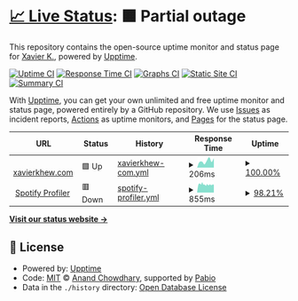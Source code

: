 # [📈 Live Status](https://xk2800.github.io/xk2800.github.io-upptime): <!--live status--> **🟧 Partial outage**

This repository contains the open-source uptime monitor and status page for [Xavier K.](https://xavierkhew.com/links), powered by [Upptime](https://github.com/upptime/upptime).

[![Uptime CI](https://github.com/xk2800/xk2800.github.io-upptime/workflows/Uptime%20CI/badge.svg)](https://github.com/xk2800/xk2800.github.io-upptime/actions?query=workflow%3A%22Uptime+CI%22)
[![Response Time CI](https://github.com/xk2800/xk2800.github.io-upptime/workflows/Response%20Time%20CI/badge.svg)](https://github.com/xk2800/xk2800.github.io-upptime/actions?query=workflow%3A%22Response+Time+CI%22)
[![Graphs CI](https://github.com/xk2800/xk2800.github.io-upptime/workflows/Graphs%20CI/badge.svg)](https://github.com/xk2800/xk2800.github.io-upptime/actions?query=workflow%3A%22Graphs+CI%22)
[![Static Site CI](https://github.com/xk2800/xk2800.github.io-upptime/workflows/Static%20Site%20CI/badge.svg)](https://github.com/xk2800/xk2800.github.io-upptime/actions?query=workflow%3A%22Static+Site+CI%22)
[![Summary CI](https://github.com/xk2800/xk2800.github.io-upptime/workflows/Summary%20CI/badge.svg)](https://github.com/xk2800/xk2800.github.io-upptime/actions?query=workflow%3A%22Summary+CI%22)

With [Upptime](https://upptime.js.org), you can get your own unlimited and free uptime monitor and status page, powered entirely by a GitHub repository. We use [Issues](https://github.com/xk2800/xk2800.github.io-upptime/issues) as incident reports, [Actions](https://github.com/xk2800/xk2800.github.io-upptime/actions) as uptime monitors, and [Pages](https://xk2800.github.io/xk2800.github.io-upptime) for the status page.

<!--start: status pages-->
<!-- This summary is generated by Upptime (https://github.com/upptime/upptime) -->
<!-- Do not edit this manually, your changes will be overwritten -->
<!-- prettier-ignore -->
| URL | Status | History | Response Time | Uptime |
| --- | ------ | ------- | ------------- | ------ |
| <img alt="" src="https://icons.duckduckgo.com/ip3/xavierkhew.com.ico" height="13"> [xavierkhew.com](https://xavierkhew.com/) | 🟩 Up | [xavierkhew-com.yml](https://github.com/xk2800/xk2800.github.io-upptime/commits/HEAD/history/xavierkhew-com.yml) | <details><summary><img alt="Response time graph" src="./graphs/xavierkhew-com/response-time-week.png" height="20"> 206ms</summary><br><a href="https://xk2800.github.io/xk2800.github.io-upptime/history/xavierkhew-com"><img alt="Response time 183" src="https://img.shields.io/endpoint?url=https%3A%2F%2Fraw.githubusercontent.com%2Fxk2800%2Fxk2800.github.io-upptime%2FHEAD%2Fapi%2Fxavierkhew-com%2Fresponse-time.json"></a><br><a href="https://xk2800.github.io/xk2800.github.io-upptime/history/xavierkhew-com"><img alt="24-hour response time 287" src="https://img.shields.io/endpoint?url=https%3A%2F%2Fraw.githubusercontent.com%2Fxk2800%2Fxk2800.github.io-upptime%2FHEAD%2Fapi%2Fxavierkhew-com%2Fresponse-time-day.json"></a><br><a href="https://xk2800.github.io/xk2800.github.io-upptime/history/xavierkhew-com"><img alt="7-day response time 206" src="https://img.shields.io/endpoint?url=https%3A%2F%2Fraw.githubusercontent.com%2Fxk2800%2Fxk2800.github.io-upptime%2FHEAD%2Fapi%2Fxavierkhew-com%2Fresponse-time-week.json"></a><br><a href="https://xk2800.github.io/xk2800.github.io-upptime/history/xavierkhew-com"><img alt="30-day response time 226" src="https://img.shields.io/endpoint?url=https%3A%2F%2Fraw.githubusercontent.com%2Fxk2800%2Fxk2800.github.io-upptime%2FHEAD%2Fapi%2Fxavierkhew-com%2Fresponse-time-month.json"></a><br><a href="https://xk2800.github.io/xk2800.github.io-upptime/history/xavierkhew-com"><img alt="1-year response time 183" src="https://img.shields.io/endpoint?url=https%3A%2F%2Fraw.githubusercontent.com%2Fxk2800%2Fxk2800.github.io-upptime%2FHEAD%2Fapi%2Fxavierkhew-com%2Fresponse-time-year.json"></a></details> | <details><summary><a href="https://xk2800.github.io/xk2800.github.io-upptime/history/xavierkhew-com">100.00%</a></summary><a href="https://xk2800.github.io/xk2800.github.io-upptime/history/xavierkhew-com"><img alt="All-time uptime 100.00%" src="https://img.shields.io/endpoint?url=https%3A%2F%2Fraw.githubusercontent.com%2Fxk2800%2Fxk2800.github.io-upptime%2FHEAD%2Fapi%2Fxavierkhew-com%2Fuptime.json"></a><br><a href="https://xk2800.github.io/xk2800.github.io-upptime/history/xavierkhew-com"><img alt="24-hour uptime 100.00%" src="https://img.shields.io/endpoint?url=https%3A%2F%2Fraw.githubusercontent.com%2Fxk2800%2Fxk2800.github.io-upptime%2FHEAD%2Fapi%2Fxavierkhew-com%2Fuptime-day.json"></a><br><a href="https://xk2800.github.io/xk2800.github.io-upptime/history/xavierkhew-com"><img alt="7-day uptime 100.00%" src="https://img.shields.io/endpoint?url=https%3A%2F%2Fraw.githubusercontent.com%2Fxk2800%2Fxk2800.github.io-upptime%2FHEAD%2Fapi%2Fxavierkhew-com%2Fuptime-week.json"></a><br><a href="https://xk2800.github.io/xk2800.github.io-upptime/history/xavierkhew-com"><img alt="30-day uptime 100.00%" src="https://img.shields.io/endpoint?url=https%3A%2F%2Fraw.githubusercontent.com%2Fxk2800%2Fxk2800.github.io-upptime%2FHEAD%2Fapi%2Fxavierkhew-com%2Fuptime-month.json"></a><br><a href="https://xk2800.github.io/xk2800.github.io-upptime/history/xavierkhew-com"><img alt="1-year uptime 100.00%" src="https://img.shields.io/endpoint?url=https%3A%2F%2Fraw.githubusercontent.com%2Fxk2800%2Fxk2800.github.io-upptime%2FHEAD%2Fapi%2Fxavierkhew-com%2Fuptime-year.json"></a></details>
| <img alt="" src="https://icons.duckduckgo.com/ip3/spot-profile.xavierkhew.com.ico" height="13"> [Spotify Profiler](https://spot-profile.xavierkhew.com/) | 🟥 Down | [spotify-profiler.yml](https://github.com/xk2800/xk2800.github.io-upptime/commits/HEAD/history/spotify-profiler.yml) | <details><summary><img alt="Response time graph" src="./graphs/spotify-profiler/response-time-week.png" height="20"> 855ms</summary><br><a href="https://xk2800.github.io/xk2800.github.io-upptime/history/spotify-profiler"><img alt="Response time 811" src="https://img.shields.io/endpoint?url=https%3A%2F%2Fraw.githubusercontent.com%2Fxk2800%2Fxk2800.github.io-upptime%2FHEAD%2Fapi%2Fspotify-profiler%2Fresponse-time.json"></a><br><a href="https://xk2800.github.io/xk2800.github.io-upptime/history/spotify-profiler"><img alt="24-hour response time 845" src="https://img.shields.io/endpoint?url=https%3A%2F%2Fraw.githubusercontent.com%2Fxk2800%2Fxk2800.github.io-upptime%2FHEAD%2Fapi%2Fspotify-profiler%2Fresponse-time-day.json"></a><br><a href="https://xk2800.github.io/xk2800.github.io-upptime/history/spotify-profiler"><img alt="7-day response time 855" src="https://img.shields.io/endpoint?url=https%3A%2F%2Fraw.githubusercontent.com%2Fxk2800%2Fxk2800.github.io-upptime%2FHEAD%2Fapi%2Fspotify-profiler%2Fresponse-time-week.json"></a><br><a href="https://xk2800.github.io/xk2800.github.io-upptime/history/spotify-profiler"><img alt="30-day response time 826" src="https://img.shields.io/endpoint?url=https%3A%2F%2Fraw.githubusercontent.com%2Fxk2800%2Fxk2800.github.io-upptime%2FHEAD%2Fapi%2Fspotify-profiler%2Fresponse-time-month.json"></a><br><a href="https://xk2800.github.io/xk2800.github.io-upptime/history/spotify-profiler"><img alt="1-year response time 811" src="https://img.shields.io/endpoint?url=https%3A%2F%2Fraw.githubusercontent.com%2Fxk2800%2Fxk2800.github.io-upptime%2FHEAD%2Fapi%2Fspotify-profiler%2Fresponse-time-year.json"></a></details> | <details><summary><a href="https://xk2800.github.io/xk2800.github.io-upptime/history/spotify-profiler">98.21%</a></summary><a href="https://xk2800.github.io/xk2800.github.io-upptime/history/spotify-profiler"><img alt="All-time uptime 99.86%" src="https://img.shields.io/endpoint?url=https%3A%2F%2Fraw.githubusercontent.com%2Fxk2800%2Fxk2800.github.io-upptime%2FHEAD%2Fapi%2Fspotify-profiler%2Fuptime.json"></a><br><a href="https://xk2800.github.io/xk2800.github.io-upptime/history/spotify-profiler"><img alt="24-hour uptime 100.00%" src="https://img.shields.io/endpoint?url=https%3A%2F%2Fraw.githubusercontent.com%2Fxk2800%2Fxk2800.github.io-upptime%2FHEAD%2Fapi%2Fspotify-profiler%2Fuptime-day.json"></a><br><a href="https://xk2800.github.io/xk2800.github.io-upptime/history/spotify-profiler"><img alt="7-day uptime 98.21%" src="https://img.shields.io/endpoint?url=https%3A%2F%2Fraw.githubusercontent.com%2Fxk2800%2Fxk2800.github.io-upptime%2FHEAD%2Fapi%2Fspotify-profiler%2Fuptime-week.json"></a><br><a href="https://xk2800.github.io/xk2800.github.io-upptime/history/spotify-profiler"><img alt="30-day uptime 99.28%" src="https://img.shields.io/endpoint?url=https%3A%2F%2Fraw.githubusercontent.com%2Fxk2800%2Fxk2800.github.io-upptime%2FHEAD%2Fapi%2Fspotify-profiler%2Fuptime-month.json"></a><br><a href="https://xk2800.github.io/xk2800.github.io-upptime/history/spotify-profiler"><img alt="1-year uptime 99.86%" src="https://img.shields.io/endpoint?url=https%3A%2F%2Fraw.githubusercontent.com%2Fxk2800%2Fxk2800.github.io-upptime%2FHEAD%2Fapi%2Fspotify-profiler%2Fuptime-year.json"></a></details>

<!--end: status pages-->

[**Visit our status website →**](https://xk2800.github.io/xk2800.github.io-upptime)

## 📄 License

- Powered by: [Upptime](https://github.com/upptime/upptime)
- Code: [MIT](./LICENSE) © [Anand Chowdhary](https://anandchowdhary.com), supported by [Pabio](https://pabio.com)
- Data in the `./history` directory: [Open Database License](https://opendatacommons.org/licenses/odbl/1-0/)
